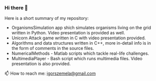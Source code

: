 ### Hi there 👋
Here is a short summary of my repository:
- OrganismsSimulation app shich simulates organisms living on the grid written in Python. Video presentation is provided as well.
- Unicorn Attack game written in C with video presentation provided.
- Algorithms and data structures written in C++, more in-detail info is in the form of comments in the source files.
- NumericalMethods - Matlab scripts which tackle real-life challenges.
- MultimediaPlayer - Bash script which runs multimedia files. Video presentation is also provided.


📫 How to reach me: [igorszemela@gmail.com](igorszemela@gmail.com)

